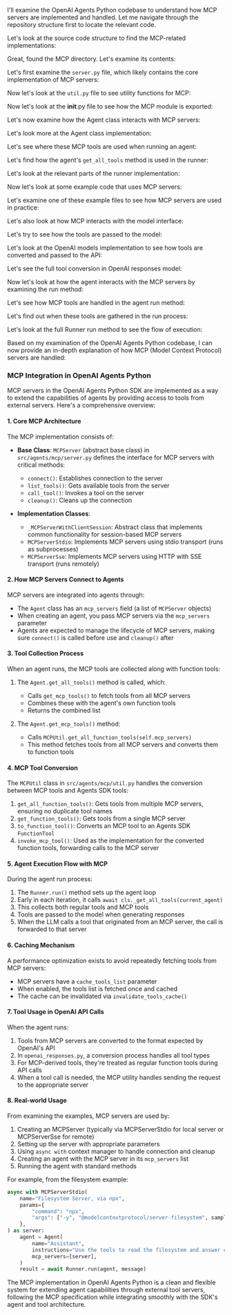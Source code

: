 I'll examine the OpenAI Agents Python codebase to understand how MCP servers are implemented and handled. Let me navigate through the repository structure first to locate the relevant code.

Let's look at the source code structure to find the MCP-related implementations:



Great, found the MCP directory. Let's examine its contents:





Let's first examine the `server.py` file, which likely contains the core implementation of MCP servers:





Now let's look at the `util.py` file to see utility functions for MCP:







Now let's look at the __init__.py file to see how the MCP module is exported:










Let's now examine how the Agent class interacts with MCP servers:












Let's look more at the Agent class implementation:













Let's see where these MCP tools are used when running an agent:













Let's find how the agent's `get_all_tools` method is used in the runner:





Let's look at the relevant parts of the runner implementation:



Now let's look at some example code that uses MCP servers:







Let's examine one of these example files to see how MCP servers are used in practice:









Let's also look at how MCP interacts with the model interface:










Let's try to see how the tools are passed to the model:







Let's look at the OpenAI models implementation to see how tools are converted and passed to the API:











Let's see the full tool conversion in OpenAI responses model:









Now let's look at how the agent interacts with the MCP servers by examining the run method:







Let's see how MCP tools are handled in the agent run method:











Let's find out when these tools are gathered in the run process:









Let's look at the full Runner run method to see the flow of execution:











Based on my examination of the OpenAI Agents Python codebase, I can now provide an in-depth explanation of how MCP (Model Context Protocol) servers are handled:

### MCP Integration in OpenAI Agents Python

MCP servers in the OpenAI Agents Python SDK are implemented as a way to extend the capabilities of agents by providing access to tools from external servers. Here's a comprehensive overview:

#### 1. Core MCP Architecture

The MCP implementation consists of:

- **Base Class**: `MCPServer` (abstract base class) in `src/agents/mcp/server.py` defines the interface for MCP servers with critical methods:
  - `connect()`: Establishes connection to the server
  - `list_tools()`: Gets available tools from the server
  - `call_tool()`: Invokes a tool on the server
  - `cleanup()`: Cleans up the connection

- **Implementation Classes**:
  - `_MCPServerWithClientSession`: Abstract class that implements common functionality for session-based MCP servers
  - `MCPServerStdio`: Implements MCP servers using stdio transport (runs as subprocesses)
  - `MCPServerSse`: Implements MCP servers using HTTP with SSE transport (runs remotely)

#### 2. How MCP Servers Connect to Agents

MCP servers are integrated into agents through:

- The `Agent` class has an `mcp_servers` field (a list of `MCPServer` objects)
- When creating an agent, you pass MCP servers via the `mcp_servers` parameter
- Agents are expected to manage the lifecycle of MCP servers, making sure `connect()` is called before use and `cleanup()` after

#### 3. Tool Collection Process

When an agent runs, the MCP tools are collected along with function tools:

1. The `Agent.get_all_tools()` method is called, which:
   - Calls `get_mcp_tools()` to fetch tools from all MCP servers
   - Combines these with the agent's own function tools
   - Returns the combined list

2. The `Agent.get_mcp_tools()` method:
   - Calls `MCPUtil.get_all_function_tools(self.mcp_servers)`
   - This method fetches tools from all MCP servers and converts them to function tools

#### 4. MCP Tool Conversion

The `MCPUtil` class in `src/agents/mcp/util.py` handles the conversion between MCP tools and Agents SDK tools:

1. `get_all_function_tools()`: Gets tools from multiple MCP servers, ensuring no duplicate tool names
2. `get_function_tools()`: Gets tools from a single MCP server
3. `to_function_tool()`: Converts an MCP tool to an Agents SDK `FunctionTool`
4. `invoke_mcp_tool()`: Used as the implementation for the converted function tools, forwarding calls to the MCP server

#### 5. Agent Execution Flow with MCP

During the agent run process:

1. The `Runner.run()` method sets up the agent loop
2. Early in each iteration, it calls `await cls._get_all_tools(current_agent)`
3. This collects both regular tools and MCP tools
4. Tools are passed to the model when generating responses
5. When the LLM calls a tool that originated from an MCP server, the call is forwarded to that server

#### 6. Caching Mechanism

A performance optimization exists to avoid repeatedly fetching tools from MCP servers:

- MCP servers have a `cache_tools_list` parameter
- When enabled, the tools list is fetched once and cached
- The cache can be invalidated via `invalidate_tools_cache()`

#### 7. Tool Usage in OpenAI API Calls

When the agent runs:

1. Tools from MCP servers are converted to the format expected by OpenAI's API
2. In `openai_responses.py`, a conversion process handles all tool types
3. For MCP-derived tools, they're treated as regular function tools during API calls
4. When a tool call is needed, the MCP utility handles sending the request to the appropriate server

#### 8. Real-world Usage

From examining the examples, MCP servers are used by:

1. Creating an MCPServer (typically via MCPServerStdio for local server or MCPServerSse for remote)
2. Setting up the server with appropriate parameters
3. Using `async with` context manager to handle connection and cleanup
4. Creating an agent with the MCP server in its `mcp_servers` list
5. Running the agent with standard methods

For example, from the filesystem example:
```python
async with MCPServerStdio(
    name="Filesystem Server, via npx",
    params={
        "command": "npx",
        "args": ["-y", "@modelcontextprotocol/server-filesystem", samples_dir],
    },
) as server:
    agent = Agent(
        name="Assistant",
        instructions="Use the tools to read the filesystem and answer questions.",
        mcp_servers=[server],
    )
    result = await Runner.run(agent, message)
```

The MCP implementation in OpenAI Agents Python is a clean and flexible system for extending agent capabilities through external tool servers, following the MCP specification while integrating smoothly with the SDK's agent and tool architecture.